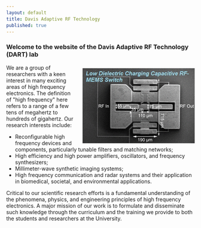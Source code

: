 ```yaml
---
layout: default
title: Davis Adaptive RF Technology
published: true
---
```


### Welcome to the website of the Davis Adaptive RF Technology (DART) lab
<img src="/images/gallery.gif" width="300px" style="float:right; margin-top:10px; margin-left:15px;">

We are a group of researchers with a keen interest in many exciting areas of high frequency electronics. The definition of "high frequency" here refers to a range of a few tens of megahertz to hundreds of gigahertz. Our research interests include:

- Reconfigurable high frequency devices and components, particularly tunable filters and matching networks;
- High efficiency and high power amplifiers, oscillators, and frequency synthesizers;
- Millimeter-wave synthetic imaging systems;
- High frequency communication and radar systems and their application in biomedical, societal, and environmental applications.

Critical to our scientific research efforts is a fundamental understanding of the phenomena, physics, and engineering principles of high frequency electronics. A major mission of our work is to formulate and disseminate such knowledge through the curriculum and the training we provide to both the students and researchers at the University.
<!---
The DART lab is housed in Kemper Hall on the beautiful UC Davis campus. The lab is affiliated with the Davis Millimeter-wave Research Center (DMRC). The DMRC is broadly focused on fostering millimeter wave technology for wireless communications, radar, sensing, and imaging systems.
-->

<!---
#### A postdoc researcher position is available for 2016. More details can be found [here](/postdoccm.html). 

We are always looking for motivated students and researchers to join the group. Read [more](/joiningdart.html) if you are interested.
-->
